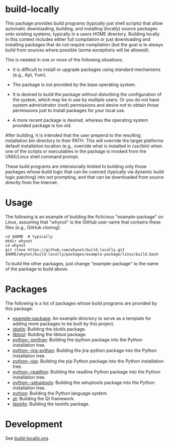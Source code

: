 build-locally
=============

This package provides build programs (typically just shell scripts)
that allow automatic downloading, building, and installing (locally)
source packages onto existing systems, typically in a users HOME
directory. Building locally in this context includes either full
compilation or just downloading and installing packages that do not
require compilation (but the goal is to always build from sources
where possible (some exceptions will be allowed).

This is needed in one or more of the following situations:

- It is difficult to install or upgrade packages using standard
  mechanisms (e.g., Apt, Yum).

- The package is not provided by the base operating system.

- It is desired to build the package without disturbing the
  configuration of the system, which may be in use by multiple
  users. Or you do not have system administrator (root) permissions
  and desire not to obtain those permissions just to install packages
  for your local use.

- A more recent package is desired, whereas the operating system
  provided package is too old.

After building, it is intended that the user prepend to the resulting
installation bin directory to their PATH. This will override the
target platforms default installation location (e.g., override what is
installed in /usr/bin) when one of the scripts or executables in the
package is invoked from the UNIX/Linux shell command prompt.

These build programs are intensionally limited to building only those
packages whose build logic that can be coerced (typically via dynamic
build logic patching) into *not* prompting, and that can be downloaded
from source directly from the Internet.


Usage
=====

The following is an example of building the ficticious
"example-package" on Linux, assuming that "whynot" is the GitHub user
name that contains these files (e.g., GitHub cloning):

    cd $HOME  # typically
    mkdir whynot
    cd whynot
    git clone https://github.com/whynot/build-locally.git
    $HOME/whynot/build-locally/packages/example-package/linux/build.bash

To build the other packages, just change "example-package" to the name of
the package to build above.

Packages
========

The following is a list of packages whose build programs are provided by this package:

* [example-package](packages/example-package/README.md): An example directory to serve as a template for adding more packages to be built by this project.
* [idutils](packages/idutils/README.md): Building the idutils package.
* [libtool](packages/libtool/README.md): Building the libtool package.
* [python--ipython](packages/python--ipython/README.md): Building the ipython package into the Python installation tree.
* [python--jira-python](packages/python--jira-python/README.md): Building the jira-python package into the Python installation tree.
* [python--pip](packages/python--pip/README.md): Building the pip Python package into the Python installation tree.
* [python--readline](packages/python--readline/README.md): Building the readline Python package into the Python installation tree.
* [python--setuptools](packages/python--setuptools/README.md): Building the setuptools package into the Python installation tree.
* [python](packages/python/README.md): Building the Python language system.
* [qt](packages/qt/README.md): Building the Qt framework.
* [texinfo](packages/texinfo/README.md): Building the texinfo package.

Development
===========

See [build-locally.org](build-locally.org).

